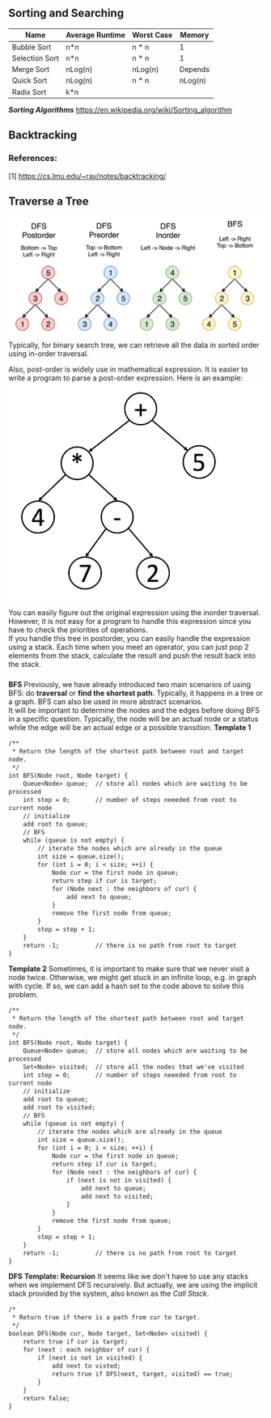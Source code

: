 ## Sorting and Searching
|Name|Average Runtime|Worst Case|Memory|
|---|---|---|---|
|Bubble Sort|n*n| n * n |1|
|Selection Sort| n*n | n * n|1|
|Merge Sort| nLog(n) | nLog(n) | Depends|
|Quick Sort| nLog(n) | n * n | nLog(n)|
|Radix Sort| k*n | ||
__*Sorting Algorithms*__ https://en.wikipedia.org/wiki/Sorting_algorithm

## Backtracking
### References:
[1] https://cs.lmu.edu/~ray/notes/backtracking/

## Traverse a Tree
![Tree](https://github.com/yangwang000/JavaAlgorithmAndProblems/blob/main/src/main/java/com/java/adawang/MustHaveKnowledge/DataStructures/pics/145_transverse.png) <br>
Typically, for binary search tree, we can retrieve all the data in sorted order using in-order traversal. <br>

Also, post-order is widely use in mathematical expression. It is easier to write a program to parse a post-order expression. Here is an example: <br>
![example](https://github.com/yangwang000/JavaAlgorithmAndProblems/blob/main/src/main/java/com/java/adawang/MustHaveKnowledge/DataStructures/pics/mathematical_expression.png) <br>
You can easily figure out the original expression using the inorder traversal. However, it is not easy for a program to handle this expression since you have to check the priorities of operations. <br>
If you handle this tree in postorder, you can easily handle the expression using a stack. Each time when you meet an operator, you can just pop 2 elements from the stack, calculate the result and push the result back into the stack.<br>
### 
**BFS**
Previously, we have already introduced two main scenarios of using BFS: do **traversal** or **find the shortest path**. Typically, it happens in a tree or a graph. BFS can also be used in more abstract scenarios.<br>
It will be important to determine the nodes and the edges before doing BFS in a specific question. Typically, the node will be an actual node or a status while the edge will be an actual edge or a possible transition.
**Template 1**
```
/**
 * Return the length of the shortest path between root and target node.
 */
int BFS(Node root, Node target) {
    Queue<Node> queue;  // store all nodes which are waiting to be processed
    int step = 0;       // number of steps neeeded from root to current node
    // initialize
    add root to queue;
    // BFS
    while (queue is not empty) {
        // iterate the nodes which are already in the queue
        int size = queue.size();
        for (int i = 0; i < size; ++i) {
            Node cur = the first node in queue;
            return step if cur is target;
            for (Node next : the neighbors of cur) {
                add next to queue;
            }
            remove the first node from queue;
        }
        step = step + 1;
    }
    return -1;          // there is no path from root to target
}
```
**Template 2**
Sometimes, it is important to make sure that we never visit a node twice. Otherwise, we might get stuck in an infinite loop, e.g. in graph with cycle. If so, we can add a hash set to the code above to solve this problem. 
```
/**
 * Return the length of the shortest path between root and target node.
 */
int BFS(Node root, Node target) {
    Queue<Node> queue;  // store all nodes which are waiting to be processed
    Set<Node> visited;  // store all the nodes that we've visited
    int step = 0;       // number of steps neeeded from root to current node
    // initialize
    add root to queue;
    add root to visited;
    // BFS
    while (queue is not empty) {
        // iterate the nodes which are already in the queue
        int size = queue.size();
        for (int i = 0; i < size; ++i) {
            Node cur = the first node in queue;
            return step if cur is target;
            for (Node next : the neighbors of cur) {
                if (next is not in visited) {
                    add next to queue;
                    add next to visited;
                }
            }
            remove the first node from queue;
        }
        step = step + 1;
    }
    return -1;          // there is no path from root to target
}
```

**DFS**
**Template: Recursion**
It seems like we don't have to use any stacks when we implement DFS recursively. But actually, we are using the implicit stack provided by the system, also known as the _Call Stack_.
```
/*
 * Return true if there is a path from cur to target.
 */
boolean DFS(Node cur, Node target, Set<Node> visited) {
    return true if cur is target;
    for (next : each neighbor of cur) {
        if (next is not in visited) {
            add next to visted;
            return true if DFS(next, target, visited) == true;
        }
    }
    return false;
}
```